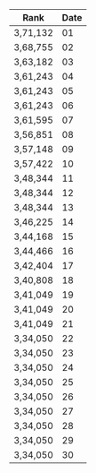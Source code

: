 |Rank| Date |
|---------|--|
| 3,71,132 |01|
| 3,68,755|02|
| 3,63,182  |03|
| 3,61,243 |04|
| 3,61,243  |05|
| 3,61,243   |06|
| 3,61,595 |07|
| 3,56,851  |08|
| 3,57,148 |09|
| 3,57,422 |10|
| 3,48,344  |11|
| 3,48,344  |12|
| 3,48,344   |13|
| 3,46,225 |14|
| 3,44,168 |15|
| 3,44,466  |16|
| 3,42,404  |17|
| 3,40,808  |18|
| 3,41,049  |19|
| 3,41,049 |20|
| 3,41,049  |21|
| 3,34,050  |22|
| 3,34,050  |23|
|  3,34,050 |24|
|  3,34,050  |25|
|  3,34,050  |26|
|  3,34,050  |27|
|  3,34,050 |28|
|  3,34,050 |29|
|  3,34,050 |30|
